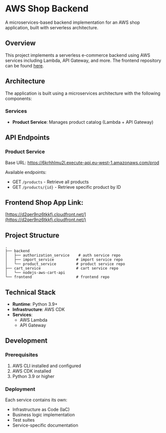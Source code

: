# AWS Shop Backend

A microservices-based backend implementation for an AWS shop application, built with serverless architecture.

## Overview

This project implements a serverless e-commerce backend using AWS services including Lambda, API Gateway, and more. The frontend repository can be found [here](https://github.com/OlgaPrikhodko/nodejs-aws-shop-react).

## Architecture

The application is built using a microservices architecture with the following components:

### Services

- **Product Service**: Manages product catalog (Lambda + API Gateway)
<!-- - **Authorization Service**: Handles user authentication and authorization
- **Import Service**: Manages product import operations
- **Cart Service**: Handles shopping cart operations -->

## API Endpoints

### Product Service
Base URL: https://6krhhlmu2l.execute-api.eu-west-1.amazonaws.com/prod

Available endpoints:
- GET `/products` - Retrieve all products
- GET `/products/{id}` - Retrieve specific product by ID

## Frontend Shop App Link:

[https://d2qer9nz6tkkfj.cloudfront.net/](https://d2qer9nz6tkkfj.cloudfront.net/)

## Project Structure

```
.
├── backend
│   ├── authorization_service    # auth service repo
│   ├── import_service          # import service repo
│   └── product_service         # product service repo
├── cart_service                # cart service repo
│   └── nodejs-aws-cart-api
└── frontend                    # frontend repo
```


## Technical Stack

- **Runtime**: Python 3.9+
- **Infrastructure**: AWS CDK
- **Services**:
  - AWS Lambda
  - API Gateway

## Development

### Prerequisites

1. AWS CLI installed and configured
2. AWS CDK installed
3. Python 3.9 or higher

### Deployment

Each service contains its own:
- Infrastructure as Code (IaC)
- Business logic implementation
- Test suites
- Service-specific documentation